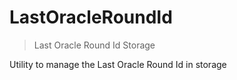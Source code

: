 # LastOracleRoundId



> Last Oracle Round Id Storage

Utility to manage the Last Oracle Round Id in storage





